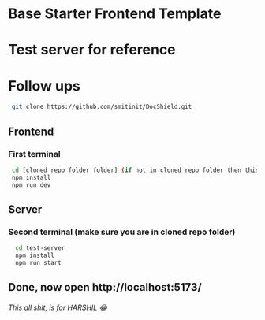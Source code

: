 # Base Starter Frontend Template

# Test server for reference

# Follow ups

```bash
 git clone https://github.com/smitinit/DocShield.git
```

## Frontend

### First terminal

```bash
 cd [cloned repo folder folder] (if not in cloned repo folder then this)
 npm install
 npm run dev
```

## Server

### Second terminal (make sure you are in cloned repo folder)

```bash
  cd test-server
  npm install
  npm run start
```

## Done, now open http://localhost:5173/

###### This all shit, is for HARSHIL 😂
